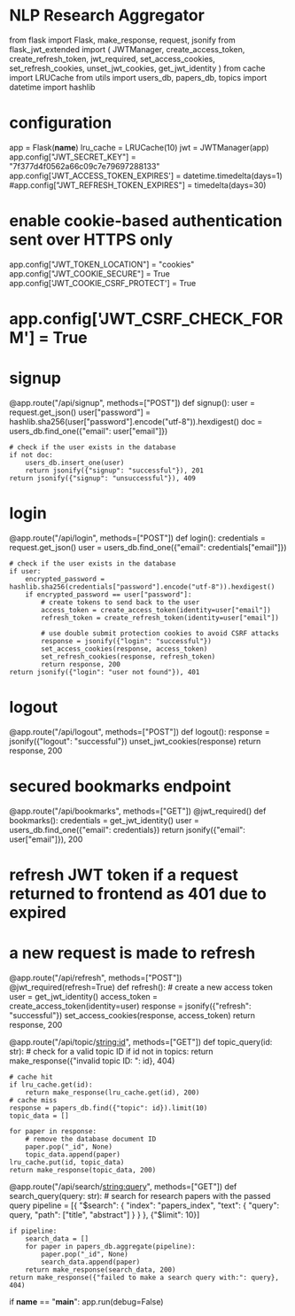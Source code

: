 # NLP Research Aggregator

from flask import Flask, make_response, request, jsonify
from flask_jwt_extended import (
    JWTManager, create_access_token, create_refresh_token, jwt_required,
    set_access_cookies, set_refresh_cookies, unset_jwt_cookies, get_jwt_identity
)
from cache import LRUCache
from utils import users_db, papers_db, topics
import datetime
import hashlib

# configuration
app = Flask(__name__)
lru_cache = LRUCache(10)
jwt = JWTManager(app)
app.config["JWT_SECRET_KEY"] = "7f377d4f0562a66c09c7e79697288133"
app.config['JWT_ACCESS_TOKEN_EXPIRES'] = datetime.timedelta(days=1)
#app.config["JWT_REFRESH_TOKEN_EXPIRES"] = timedelta(days=30)

# enable cookie-based authentication sent over HTTPS only
app.config["JWT_TOKEN_LOCATION"] = "cookies"
app.config["JWT_COOKIE_SECURE"] = True
app.config['JWT_COOKIE_CSRF_PROTECT'] = True
# app.config['JWT_CSRF_CHECK_FORM'] = True

# signup
@app.route("/api/signup", methods=["POST"])
def signup():
    user = request.get_json()
    user["password"] = hashlib.sha256(user["password"].encode("utf-8")).hexdigest()
    doc = users_db.find_one({"email": user["email"]})
    
    # check if the user exists in the database
    if not doc:
        users_db.insert_one(user)
        return jsonify({"signup": "successful"}), 201
    return jsonify({"signup": "unsuccessful"}), 409

# login
@app.route("/api/login", methods=["POST"])
def login():
    credentials = request.get_json()
    user = users_db.find_one({"email": credentials["email"]})
    
    # check if the user exists in the database
    if user:
        encrypted_password = hashlib.sha256(credentials["password"].encode("utf-8")).hexdigest()
        if encrypted_password == user["password"]:
            # create tokens to send back to the user
            access_token = create_access_token(identity=user["email"])
            refresh_token = create_refresh_token(identity=user["email"])

            # use double submit protection cookies to avoid CSRF attacks
            response = jsonify({"login": "successful"})
            set_access_cookies(response, access_token)
            set_refresh_cookies(response, refresh_token)
            return response, 200
    return jsonify({"login": "user not found"}), 401

# logout
@app.route("/api/logout", methods=["POST"])
def logout():
    response = jsonify({"logout": "successful"})
    unset_jwt_cookies(response)
    return response, 200

# secured bookmarks endpoint
@app.route("/api/bookmarks", methods=["GET"])
@jwt_required()
def bookmarks():
    credentials = get_jwt_identity()
    user = users_db.find_one({"email": credentials})
    return jsonify({"email": user["email"]}), 200

# refresh JWT token if a request returned to frontend as 401 due to expired
# a new request is made to refresh
@app.route("/api/refresh", methods=["POST"])
@jwt_required(refresh=True)
def refresh():
    # create a new access token
    user = get_jwt_identity()
    access_token = create_access_token(identity=user)
    response = jsonify({"refresh": "successful"})
    set_access_cookies(response, access_token)
    return response, 200

@app.route("/api/topic/<string:id>", methods=["GET"])
def topic_query(id: str):
    # check for a valid topic ID
    if id not in topics:
        return make_response({"invalid topic ID: ": id}, 404)

    # cache hit
    if lru_cache.get(id):
        return make_response(lru_cache.get(id), 200)
    # cache miss
    response = papers_db.find({"topic": id}).limit(10)
    topic_data = []

    for paper in response:
        # remove the database document ID
        paper.pop("_id", None)
        topic_data.append(paper)
    lru_cache.put(id, topic_data)
    return make_response(topic_data, 200)

@app.route("/api/search/<string:query>", methods=["GET"])
def search_query(query: str):
    # search for research papers with the passed query
    pipeline = [{
        "$search": {
            "index": "papers_index",
            "text": {
                "query": query,
                "path": ["title", "abstract"]
            }
        }
    }, {"$limit": 10}]

    if pipeline:
        search_data = []
        for paper in papers_db.aggregate(pipeline):
            paper.pop("_id", None)
            search_data.append(paper)
        return make_response(search_data, 200)
    return make_response({"failed to make a search query with:": query}, 404)

if __name__ == "__main__":
    app.run(debug=False)